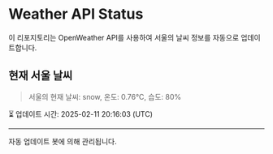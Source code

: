 
# Weather API Status

이 리포지토리는 OpenWeather API를 사용하여 서울의 날씨 정보를 자동으로 업데이트합니다.

## 현재 서울 날씨
> 서울의 현재 날씨: snow, 온도: 0.76°C, 습도: 80%

⏳ 업데이트 시간: 2025-02-11 20:16:03 (UTC)

---
자동 업데이트 봇에 의해 관리됩니다.
